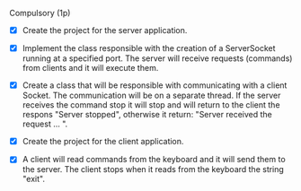 Compulsory (1p)

- [x] Create the project for the server application.

- [x] Implement the class responsible with the creation of a ServerSocket running at a specified port. The server will receive requests (commands) from clients and it will execute them.

- [x] Create a class that will be responsible with communicating with a client Socket. The communication will be on a separate thread. If the server receives the command stop it will stop and will return to the client the respons "Server stopped", otherwise it return: "Server received the request ... ".

- [x] Create the project for the client application.

- [x] A client will read commands from the keyboard and it will send them to the server. The client stops when it reads from the keyboard the string "exit".

